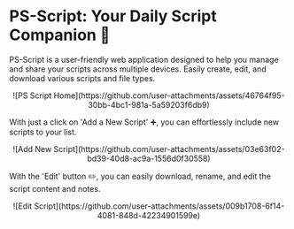 # PS-Script: Your Daily Script Companion 🎉

PS-Script is a user-friendly web application designed to help you manage and share your scripts across multiple devices.
Easily create, edit, and download various scripts and file types.

<div align="center">
    ![PS Script Home](https://github.com/user-attachments/assets/46764f95-30bb-4bc1-981a-5a59203f6db9)
</div>

With just a click on 'Add a New Script' ➕, you can effortlessly include new scripts to your list.

<div align="center">
    ![Add New Script](https://github.com/user-attachments/assets/03e63f02-bd39-40d8-ac9a-1556d0f30558)
</div>

With the 'Edit' button ✏️, you can easily download, rename, and edit the script content and notes.

<div align="center">
    ![Edit Script](https://github.com/user-attachments/assets/009b1708-6f14-4081-848d-42234901599e)
</div>
